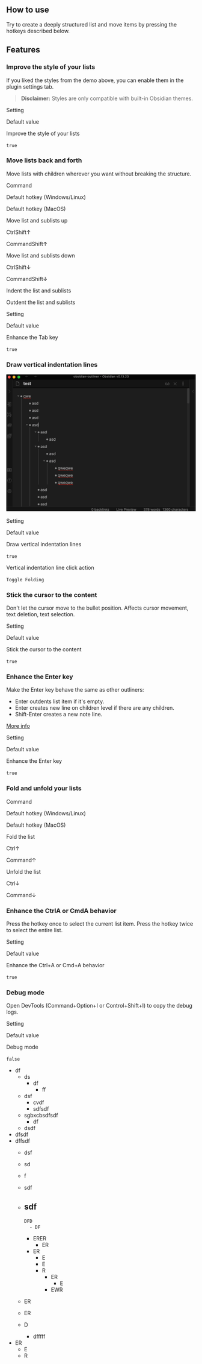 ## How to use

Try to create a deeply structured list and move items by pressing the hotkeys described below.

## Features

### Improve the style of your lists

If you liked the styles from the demo above, you can enable them in the plugin settings tab.

> **Disclaimer:** Styles are only compatible with built-in Obsidian themes.

Setting

Default value

Improve the style of your lists

`true`

### Move lists back and forth

Move lists with children wherever you want without breaking the structure.

Command

Default hotkey (Windows/Linux)

Default hotkey (MacOS)

Move list and sublists up

CtrlShift↑

CommandShift↑

Move list and sublists down

CtrlShift↓

CommandShift↓

Indent the list and sublists

Outdent the list and sublists

Setting

Default value

Enhance the Tab key

`true`

### Draw vertical indentation lines

![Demo of vertical indentation lines](https://raw.githubusercontent.com/vslinko/obsidian-outliner/main/demo2.gif)

Setting

Default value

Draw vertical indentation lines

`true`

Vertical indentation line click action

`Toggle Folding`

### Stick the cursor to the content

Don't let the cursor move to the bullet position. Affects cursor movement, text deletion, text selection.

Setting

Default value

Stick the cursor to the content

`true`

### Enhance the Enter key

Make the Enter key behave the same as other outliners:

-   Enter outdents list item if it's empty.
-   Enter creates new line on children level if there are any children.
-   Shift-Enter creates a new note line.

[More info](https://github.com/vslinko/obsidian-outliner/discussions/98#discussioncomment-649514)

Setting

Default value

Enhance the Enter key

`true`

### Fold and unfold your lists

Command

Default hotkey (Windows/Linux)

Default hotkey (MacOS)

Fold the list

Ctrl↑

Command↑

Unfold the list

Ctrl↓

Command↓

### Enhance the CtrlA or CmdA behavior

Press the hotkey once to select the current list item. Press the hotkey twice to select the entire list.

Setting

Default value

Enhance the Ctrl+A or Cmd+A behavior

`true`

### Debug mode

Open DevTools (Command+Option+I or Control+Shift+I) to copy the debug logs.

Setting

Default value

Debug mode

`false`



- df
	- ds
		- df
			- ff
	- dsf
		- cvdf
		- sdfsdf
	- sgbxcbsdfsdf
		- df
	- dsdf
- dfsdf
- dffsdf
	- dsf
	- sd
	- f
	- sdf
	- sdf
		- 
		  
		  DFD
			- DF
		- ERER
			- ER
		- ER
			- E
			- E
			- R
				- ER
					- E
				- EWR
	- ER
	- ER
	- D
		- dfffff
- ER
	- E
	- R